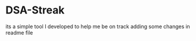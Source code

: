 # DSA-Streak
its a simple tool I developed to help me be on track
adding some changes in  readme file